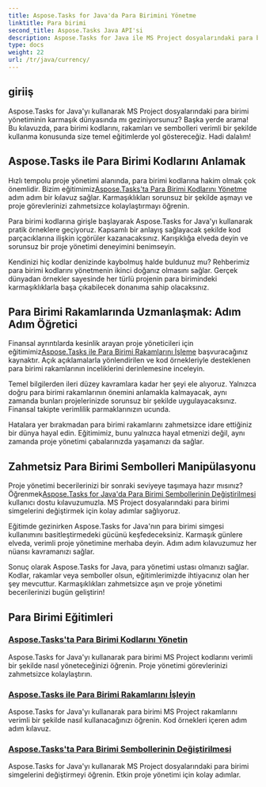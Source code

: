 ```yaml
---
title: Aspose.Tasks for Java'da Para Birimini Yönetme
linktitle: Para birimi
second_title: Aspose.Tasks Java API'si
description: Aspose.Tasks for Java ile MS Project dosyalarındaki para birimi kodlarını, rakamları ve sembolleri zahmetsizce yönetin. Takip edilmesi kolay eğitimlerle proje yönetimini kolaylaştırın.
type: docs
weight: 22
url: /tr/java/currency/
---
```


## giriiş

Aspose.Tasks for Java'yı kullanarak MS Project dosyalarındaki para birimi yönetiminin karmaşık dünyasında mı geziniyorsunuz? Başka yerde arama! Bu kılavuzda, para birimi kodlarını, rakamları ve sembolleri verimli bir şekilde kullanma konusunda size temel eğitimlerde yol göstereceğiz. Hadi dalalım!

## Aspose.Tasks ile Para Birimi Kodlarını Anlamak

 Hızlı tempolu proje yönetimi alanında, para birimi kodlarına hakim olmak çok önemlidir. Bizim eğitimimiz[Aspose.Tasks'ta Para Birimi Kodlarını Yönetme](./currency-codes/) adım adım bir kılavuz sağlar. Karmaşıklıkları sorunsuz bir şekilde aşmayı ve proje görevlerinizi zahmetsizce kolaylaştırmayı öğrenin.

Para birimi kodlarına girişle başlayarak Aspose.Tasks for Java'yı kullanarak pratik örneklere geçiyoruz. Kapsamlı bir anlayış sağlayacak şekilde kod parçacıklarına ilişkin içgörüler kazanacaksınız. Karışıklığa elveda deyin ve sorunsuz bir proje yönetimi deneyimini benimseyin.

Kendinizi hiç kodlar denizinde kaybolmuş halde buldunuz mu? Rehberimiz para birimi kodlarını yönetmenin ikinci doğanız olmasını sağlar. Gerçek dünyadan örnekler sayesinde her türlü projenin para birimindeki karmaşıklıklarla başa çıkabilecek donanıma sahip olacaksınız.

## Para Birimi Rakamlarında Uzmanlaşmak: Adım Adım Öğretici

 Finansal ayrıntılarda kesinlik arayan proje yöneticileri için eğitimimiz[Aspose.Tasks ile Para Birimi Rakamlarını İşleme](./currency-digits/) başvuracağınız kaynaktır. Açık açıklamalarla yönlendirilen ve kod örnekleriyle desteklenen para birimi rakamlarının inceliklerini derinlemesine inceleyin.

Temel bilgilerden ileri düzey kavramlara kadar her şeyi ele alıyoruz. Yalnızca doğru para birimi rakamlarının önemini anlamakla kalmayacak, aynı zamanda bunları projelerinizde sorunsuz bir şekilde uygulayacaksınız. Finansal takipte verimlilik parmaklarınızın ucunda.

Hatalara yer bırakmadan para birimi rakamlarını zahmetsizce idare ettiğiniz bir dünya hayal edin. Eğitimimiz, bunu yalnızca hayal etmenizi değil, aynı zamanda proje yönetimi çabalarınızda yaşamanızı da sağlar.

## Zahmetsiz Para Birimi Sembolleri Manipülasyonu

 Proje yönetimi becerilerinizi bir sonraki seviyeye taşımaya hazır mısınız? Öğrenmek[Aspose.Tasks for Java'da Para Birimi Sembollerinin Değiştirilmesi](./currency-symbols/) kullanıcı dostu kılavuzumuzla. MS Project dosyalarındaki para birimi simgelerini değiştirmek için kolay adımlar sağlıyoruz.

Eğitimde gezinirken Aspose.Tasks for Java'nın para birimi simgesi kullanımını basitleştirmedeki gücünü keşfedeceksiniz. Karmaşık günlere elveda, verimli proje yönetimine merhaba deyin. Adım adım kılavuzumuz her nüansı kavramanızı sağlar.

Sonuç olarak Aspose.Tasks for Java, para yönetimi ustası olmanızı sağlar. Kodlar, rakamlar veya semboller olsun, eğitimlerimizde ihtiyacınız olan her şey mevcuttur. Karmaşıklıkları zahmetsizce aşın ve proje yönetimi becerilerinizi bugün geliştirin!

## Para Birimi Eğitimleri
### [Aspose.Tasks'ta Para Birimi Kodlarını Yönetin](./currency-codes/)
Aspose.Tasks for Java'yı kullanarak para birimi MS Project kodlarını verimli bir şekilde nasıl yöneteceğinizi öğrenin. Proje yönetimi görevlerinizi zahmetsizce kolaylaştırın.
### [Aspose.Tasks ile Para Birimi Rakamlarını İşleyin](./currency-digits/)
Aspose.Tasks for Java'yı kullanarak para birimi MS Project rakamlarını verimli bir şekilde nasıl kullanacağınızı öğrenin. Kod örnekleri içeren adım adım kılavuz.
### [Aspose.Tasks'ta Para Birimi Sembollerinin Değiştirilmesi](./currency-symbols/)
Aspose.Tasks for Java'yı kullanarak MS Project dosyalarındaki para birimi simgelerini değiştirmeyi öğrenin. Etkin proje yönetimi için kolay adımlar.